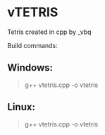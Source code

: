 # vTETRIS

Tetris created in cpp by _vbq

Build commands:
## Windows:
> g++ vtetris.cpp -o vtetris
## Linux:
> g++ vtetris.cpp -o vtetris

